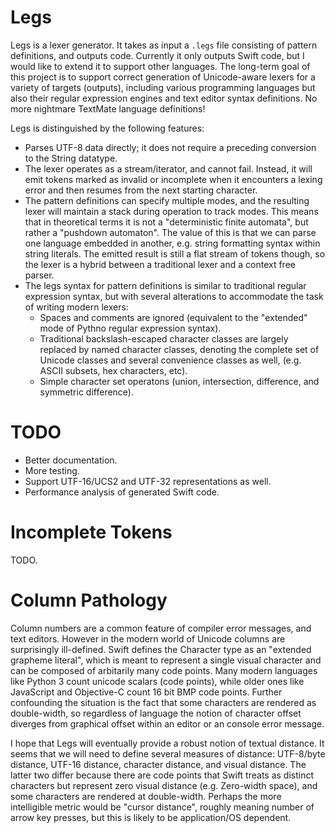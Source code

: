 # Legs

Legs is a lexer generator. It takes as input a `.legs` file consisting of pattern definitions, and outputs code. Currently it only outputs Swift code, but I would like to extend it to support other languages. The long-term goal of this project is to support correct generation of Unicode-aware lexers for a variety of targets (outputs), including various programming languages but also their regular expression engines and text editor syntax definitions. No more nightmare TextMate language definitions!

Legs is distinguished by the following features:
* Parses UTF-8 data directly; it does not require a preceding conversion to the String datatype.
* The lexer operates as a stream/iterator, and cannot fail. Instead, it will emit tokens marked as invalid or incomplete when it encounters a lexing error and then resumes from the next starting character.
* The pattern definitions can specify multiple modes, and the resulting lexer will maintain a stack during operation to track modes. This means that in theoretical terms it is not a "deterministic finite automata", but rather a "pushdown automaton". The value of this is that we can parse one language embedded in another, e.g. string formatting syntax within string literals. The emitted result is still a flat stream of tokens though, so the lexer is a hybrid between a traditional lexer and a context free parser.
* The legs syntax for pattern definitions is similar to traditional regular expression syntax, but with several alterations to accommodate the task of writing modern lexers:
  * Spaces and comments are ignored (equivalent to the "extended" mode of Pythno regular expression syntax).
  * Traditional backslash-escaped character classes are largely replaced by named character classes, denoting the complete set of Unicode classes and several convenience classes as well, (e.g. ASCII subsets, hex characters, etc).
  * Simple character set operatons (union, intersection, difference, and symmetric difference).


# TODO

* Better documentation.
* More testing.
* Support UTF-16/UCS2 and UTF-32 representations as well.
* Performance analysis of generated Swift code.


# Incomplete Tokens
TODO.


# Column Pathology

Column numbers are a common feature of compiler error messages, and text editors. However in the modern world of Unicode columns are surprisingly ill-defined. Swift defines the Character type as an "extended grapheme literal", which is meant to represent a single visual character and can be composed of arbitarily many code points. Many modern languages like Python 3 count unicode scalars (code points), while older ones like JavaScript and Objective-C count 16 bit BMP code points. Further confounding the situation is the fact that some characters are rendered as double-width, so regardless of language the notion of character offset diverges from graphical offset within an editor or an console error message.

I hope that Legs will eventually provide a robust notion of textual distance. It seems that we will need to define several measures of distance: UTF-8/byte distance, UTF-16 distance, character distance, and visual distance. The latter two differ because there are code points that Swift treats as distinct characters but represent zero visual distance (e.g. Zero-width space), and some characters are rendered at double-width. Perhaps the more intelligible metric would be "cursor distance", roughly meaning number of arrow key presses, but this is likely to be application/OS dependent.
